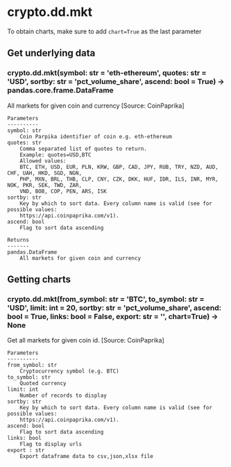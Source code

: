 # crypto.dd.mkt

To obtain charts, make sure to add `chart=True` as the last parameter

## Get underlying data 
### crypto.dd.mkt(symbol: str = 'eth-ethereum', quotes: str = 'USD', sortby: str = 'pct_volume_share', ascend: bool = True) -> pandas.core.frame.DataFrame

All markets for given coin and currency [Source: CoinPaprika]

    Parameters
    ----------
    symbol: str
        Coin Parpika identifier of coin e.g. eth-ethereum
    quotes: str
        Comma separated list of quotes to return.
        Example: quotes=USD,BTC
        Allowed values:
        BTC, ETH, USD, EUR, PLN, KRW, GBP, CAD, JPY, RUB, TRY, NZD, AUD, CHF, UAH, HKD, SGD, NGN,
        PHP, MXN, BRL, THB, CLP, CNY, CZK, DKK, HUF, IDR, ILS, INR, MYR, NOK, PKR, SEK, TWD, ZAR,
        VND, BOB, COP, PEN, ARS, ISK
    sortby: str
        Key by which to sort data. Every column name is valid (see for possible values:
        https://api.coinpaprika.com/v1).
    ascend: bool
        Flag to sort data ascending

    Returns
    -------
    pandas.DataFrame
        All markets for given coin and currency

## Getting charts 
### crypto.dd.mkt(from_symbol: str = 'BTC', to_symbol: str = 'USD', limit: int = 20, sortby: str = 'pct_volume_share', ascend: bool = True, links: bool = False, export: str = '', chart=True) -> None

Get all markets for given coin id. [Source: CoinPaprika]

    Parameters
    ----------
    from_symbol: str
        Cryptocurrency symbol (e.g. BTC)
    to_symbol: str
        Quoted currency
    limit: int
        Number of records to display
    sortby: str
        Key by which to sort data. Every column name is valid (see for possible values:
        https://api.coinpaprika.com/v1).
    ascend: bool
        Flag to sort data ascending
    links: bool
        Flag to display urls
    export : str
        Export dataframe data to csv,json,xlsx file
